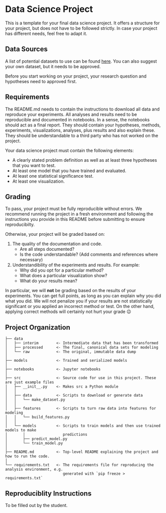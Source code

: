 Data Science Project
==============================

This is a template for your final data science project. It offers a structure for your project, but does not have to be followed strictly. In case your project has different needs, feel free to adapt it.

Data Sources
------------

A list of potential datasets to use can be found [here](https://github.com/awesomedata/awesome-public-datasets). You can also suggest your own dataset, but it needs to be approved.

Before you start working on your project, your research question and hypotheses need to approved first.

Requirements
------------

The README.md needs to contain the instructions to download all data and reproduce your experiments. All analyses and results need to be reproducible and documented in notebooks. In a sense, the notebooks should act as a final report. They should contain your hypotheses, methods, experiments, visualizations, analyses, plus results and also explain these. They should be understandable to a third party who has not worked on the project.

Your data science project must contain the following elements:

- A clearly stated problem definition as well as at least three hypotheses that you want to test.
- At least one model that you have trained and evaluated.
- At least one statistical significance test.
- At least one visualization.

Grading
------------

To pass, your project must be fully reproducible without errors. We recommend running the project in a fresh environment and following the instructions you provide in this README before submitting to ensure reproducibilty.

Otherwise, your project will be graded based on:

1. The quality of the documentation and code.
   - Are all steps documented?
   - Is the code understandable? (Add comments and references where necessary)
2. Understandibility of the experiments and results. For example:
   - Why did you opt for a particular method?
   - What does a particular visualization show?
   - What do your results mean?

In particular, we will **not** be grading based on the results of your experiments. You can get full points, as long as you can explain why you did what you did. We will not penalize you if your results are not statistically significant or you applied an incorrect method or test. On the other hand, applying correct methods will certainly not hurt your grade 😉

Project Organization
------------

    ├── data
    │   ├── interim        <- Intermediate data that has been transformed
    │   ├── processed      <- The final, canonical data sets for modeling
    │   └── raw            <- The original, immutable data dump
    │
    ├── models             <- Trained and serialized models
    │
    ├── notebooks          <- Jupyter notebooks
    │
    ├── src                <- Source code for use in this project. These are just example files
    │   ├── __init__.py    <- Makes src a Python module
    │   │
    │   ├── data           <- Scripts to download or generate data
    │   │   └── make_dataset.py
    │   │
    │   ├── features       <- Scripts to turn raw data into features for modeling
    │   │   └── build_features.py
    │   │
    │   └── models         <- Scripts to train models and then use trained models to make
    │       │                 predictions
    │       ├── predict_model.py
    │       └── train_model.py
    │
    ├── README.md          <- Top-level README explaining the project and how to run the code.
    │
    └── requirements.txt   <- The requirements file for reproducing the analysis environment, e.g.
                              generated with `pip freeze > requirements.txt`

Reproduciblity Instructions
------------

To be filled out by the student.
